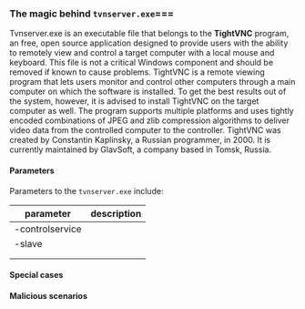 ### The magic behind ```tvnserver.exe```===
Tvnserver.exe is an executable file that belongs to the **TightVNC** program, an free, open source application designed to provide users with the ability to remotely view and control a target computer with a local mouse and keyboard. This file is not a critical Windows component and should be removed if known to cause problems. TightVNC is a remote viewing program that lets users monitor and control other computers through a main computer on which the software is installed. To get the best results out of the system, however, it is advised to install TightVNC on the target computer as well. The program supports multiple platforms and uses tightly encoded combinations of JPEG and zlib compression algorithms to deliver video data from the controlled computer to the controller. TightVNC was created by Constantin Kaplinsky, a Russian programmer, in 2000. It is currently maintained by GlavSoft, a company based in Tomsk, Russia.

#### Parameters
Parameters to the ```tvnserver.exe``` include:

|parameter|description|
|--|--|
| -controlservice ||
 |-slave||
|||
|||

#### Special cases

#### Malicious scenarios
